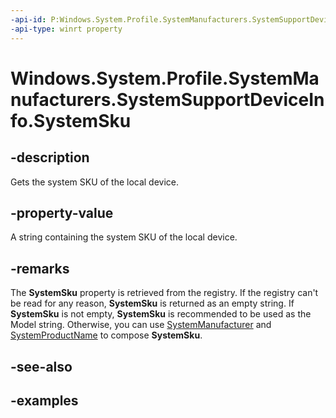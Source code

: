 ```yaml
---
-api-id: P:Windows.System.Profile.SystemManufacturers.SystemSupportDeviceInfo.SystemSku
-api-type: winrt property
---
```


<!-- Property syntax.
public string SystemSku { get; }
-->

# Windows.System.Profile.SystemManufacturers.SystemSupportDeviceInfo.SystemSku

## -description
Gets the system SKU of the local device.

## -property-value
A string containing the system SKU of the local device.

## -remarks
The **SystemSku** property is retrieved from the registry. If the registry can't be read for any reason, **SystemSku** is returned as an empty string. If **SystemSku** is not empty, **SystemSku** is recommended to be used as the Model string. Otherwise, you can use [SystemManufacturer](systemsupportdeviceinfo_systemmanufacturer.md) and [SystemProductName](systemsupportdeviceinfo_systemproductname.md) to compose **SystemSku**.

## -see-also

## -examples

